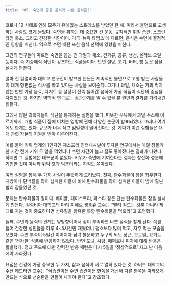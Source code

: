 ```yaml
---
title: "#5. 숙면에 좋은 음식과 나쁜 음식은?"
---
```


코로나 19 사태로 인해 모두가 유례없는 스트레스를 받았던 한 해. 따라서 불면으로 고생하는 사람도 크게 늘었다.
숙면을 취하는 데 중요한 건 운동, 규칙적인 취침 습관, 스크린 타임 축소. 그리고 건강한 식단이다. 미국 ‘뉴욕 타임스’에 다르면, 음식은 수면에 결정적인 영향을 미친다. 역으로 수면 패턴 또한 음식 선택에 영향을 미친다.

그간의 연구들에 따르면 숙면을 돕는 건 과일과 채소, 견과류, 콩류, 생선, 올리브 오일 등이다. 즉 지중해식 식단이 강조하는 식품들이다. 반면 설탕, 고기, 버터, 빵 등은 잠을 설치게 만든다.

얼마 전 컬럼비아 대학교 연구진이 발표한 논문은 지속적인 불면으로 고통 받는 사람들이 대개 형편없는 식사를 하고 있다는 사실을 보여준다. 고기나 과일, 채소는 거의 먹지 않는 반면 가당 음료, 디저트 등 설탕이 잔뜩 들어간 음식에 가공 식품이 식단의 중심을 차지했던 것. 하지만 역학적 연구로는 상관관계를 알 수 있을 뿐 원인과 결과를 가려내긴 힘들다.

그래서 많은 과학자들이 식단을 통제하는 실험을 했다. 따뜻한 우유에서 과일 주스에 이르기까지, 개별 식품이 잠에 미치는 영향에 관해 다양한 논문이 발표되었다. 그러나 여기에도 한계는 있다. 규모가 너무 작고 엄밀성이 떨어진다는 것. 게다가 이런 실험들은 대개 관련 자본의 지원을 받아 이루어진다.

예를 들어 키위 업계의 1인자인 제스프리 인터내셔널이 투자한 연구에서는 매일 잠들기 한 시간 전에 키위 두 알을 먹었더니 수면 시간이 늘고 질도 좋아졌다는 결과가 나왔다. 하지만 그 실험에는 대조군이 없었다. 키위가 숙면에 기여한다는 결과는 항산화 성분에 기인한 것이 아니라 위약 효과 덕분이라는 지적도 쏟아졌다.

여러 실험을 통해 두 가지 사실이 뚜렷하게 드러났다. 첫째, 탄수화물이 잠을 좌우한다. 지방이나 단백질을 많이 섭취한 이들에 비해 탄수화물을 많이 섭취한 이들이 밤에 훨씬 빨리 잠들었던 것.

문제는 탄수화물의 질이다. 베이글, 페이스트리, 파스타 같은 단순 탄수화물은 잠을 설치게 만든다. 컬럼비아 대학교의 마리 피에르 생통쥬 교수는 “빨리 잠드는 것뿐 아니라 제대로 자는 것이 중요하다면 섬유질을 함유한 복합 탄수화물을 먹으라”고 조언했다.


 
둘째, 수면과 음식의 관계는 양방향이어서 잠이 부족하면 나쁜 음식을 찾게 된다. 예를 들어 건강한 성인들을 하루 4~5시간만 재웠더니 평소보다 많이 먹고, 자주 먹는 모습을 보였다. 수면 부족이 5일간 이어지자 남녀 불문하고 누구의 뇌도 당근, 오트밀, 요거트 같은 ‘건강한’ 식품에 반응하지 않았다. 반면 도넛, 사탕, 페퍼로니 피자에 대해 반응은 활발했다. 정크 푸드에 대한 강력한 반응 패턴은 다시 5일을 ‘정상적으로’ 자고 난 다음에야 사라졌다.

요점은 건강에 가장 중요한 두 가지, 잠과 음식이 서로 얽혀 있다는 것. 하버드 대학교의 수잔 레드라인 교수는 “식습관이든 수면 습관이든 한쪽을 개선해 다른 한쪽을 따라오게 만드는 식으로 선순환을 만들어 나가야 한다”고 강조했다.

